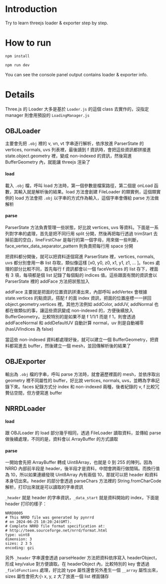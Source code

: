 # Introduction

Try to learn threejs loader & exporter step by step.

# How to run

```bash
npm install
```

```bash
npm run dev
```

You can see the console panel output contains loader & exporter info.

# Details

Three.js 的 Loader 大多是基於 `Loader.js` 的這個 class 去實作的，沒指定 manager 則會用預設的 `LoadingManager.js`

## OBJLoader

主要會先把 `.obj` 裡的 v, vn, vt 字串逐行解析，依序放進 ParserState 的 vertices, normals, uvs 列表裡，最後讀到 f 資訊時，會把這些資訊都拼接進 state.object.geometry 裡，變成 non-indexed 的資訊，然後寫進 BufferGeometry 內，就能讓 threejs 渲染了

#### load

載入 `.obj` 檔，呼叫 load 方法時，第一個參數是檔案路徑，第二個是 onLoad 函數，其輸入就是解析後的結果。load 方法會創建 FileLoader 的類實例，這個類實例的 load 方法會把 `.obj` 以字串的方式作為輸入，這個字串會傳給 parse 方法做解析

#### parse

ParserState 方法負責管理一些狀態，好比說 vertices, uvs 等資料。下面是一系列對字串的處理，首先是把不同行用 split 分開，然後再把每行透過 trimStart 去掉前面的空白，lineFirstChar 是每行的第一個字母，用來做一些判斷，face_vertex_data_separator_pattern 則負責把每行用 space 分開

把資料都分開後，就可以把資料逐個寫進 ParserState 裡，vertices, normals, uvs 都分別會用一串 list 存取，類似像這樣 [x0, y0, z0, x1, y1, z1, ... ]。faces 處理的部分比較不同，首先每行 f 資訊都會以一個 faceVertices 的 list 存下，裡面有 3 項，每項都是個 list 記錄了每個點的 indices 值。這些跟面有關的資訊會以 ParserState 裡的 addFace 方法把狀態加入

addFace 主要就是把面的位置資訊拼湊出來，內部呼叫 addVertex 會根據 state.vertices 的點資訊，搭配 f 的面 index 資訊，把面的位置座標一一拼回 object.geometry.vertices 裡。其他方法例如 addColor, addUV, addNormal 也都在做類似的事，讓這些資訊變成 non-indexed 的，方便後續放入 BufferGeometry。比較特別的是如果不是 f 1/1/1 而是 f 1，則會透過 addFaceNormal 和 addDefaultUV 自動計算 normal，uv 則是自動補零 (hasUVIndices 為 false)

當這些 non-indexed 資料都處理好後，就可以建立一個 BufferGeometry，把資料都寫進去 buffer，然後建立一個 mesh，並回傳解析後的結果了

## OBJExporter

輸出為 `.obj` 檔的字串，呼叫 parse 方法時，就會遍歷裡面的 mesh，並依序取出 geometry 裡不同屬性的 buffer，好比說 vertices, normals, uvs，並轉為字串記錄下來。faces 紀錄方式分 index 和 non-indexed 兩種，後者紀錄的 v, f 比較冗贅佔空間，但方便寫進 buffer

## NRRDLoader

#### load

跟 OBJLoader 的 load 部分幾乎相同，透過 FileLoader 讀取資料，並傳給 parse 做後續處理，不同的是，資料會以 ArrayBuffer 的方式讀取

#### parse

一開始會先把 ArrayBuffer 轉成 Uint8Array，也就是 0 到 255 的陣列。因為 NRRD 內部前半段是 header，後半段才是資料，中間會跨兩行做間隔。而換行值為 10，所以如果連續發現 Uint8Array 內有兩個 10，那就可以把 header 和資料本身切出來。header 的部分會透過 parseChars 方法裡的 String.fromCharCode 解析，打印出來就是可以讀取的字串資訊

`_header` 就是 header 的字串資訊，`_data_start` 就是資料開始的 index，下面是 header 打印的樣子：

```
NRRD0005
# This NRRD file was generated by pynrrd
# on 2024-06-25 10:20:24(GMT).
# Complete NRRD file format specification at:
# http://teem.sourceforge.net/nrrd/format.html
type: uint8
dimension: 3
sizes: 2 3 5
encoding: gzi
```

另外 `_header` 字串還會透過 parseHeader 方法把資料依序寫入 headerObject，形成 key/value 對方便讀取。在 headerObject 內，比較特別的 key 會透過 `_fieldFunctions` 處理，好比說 type 屬性還會另外產生一個 `__array` 屬性出來， sizes 屬性會把大小 x, y, z 大了放進一個 list 裡面儲存








